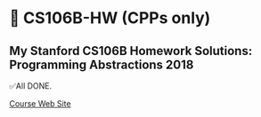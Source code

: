 # 📕 CS106B-HW (CPPs only)
## My Stanford CS106B Homework Solutions: Programming Abstractions 2018

✅All DONE.

[Course Web Site](https://web.stanford.edu/class/archive/cs/cs106b/cs106b.1192/)
